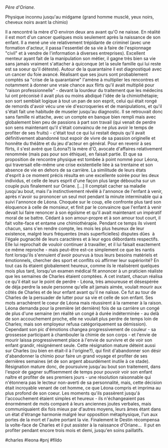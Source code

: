 *Père d'Oriane.*

Physique inconnu jusqu'au midgame (grand homme musclé, yeux noirs, cheveux noirs avant la chimio)

Il a rencontré la mère d'O environ deux ans avant qu'O ne naisse. En réalité il est mort d'un cancer quelques mois seulement après la naissance de son enfant. Il a mené une vie relativement trépidante de criminel (avec une formation d'acteur, il passa l'essentiel de sa vie à faire de l'espionnage "civil" et à vendre de l'information à diverses entreprises). Excellent menteur ayant fait de la manipulation son métier, il gagne très bien sa vie sans jamais vraiment s'attacher à quiconque (et la seule famille qui lui reste est sa soeur qu'il déteste). Autour de la quarantaine il est diagnostiqué avec un cancer du foie avancé. Réalisant que ses jours sont probablement comptés sa "crise de la quarantaine" l'amène à multiplier les rencontres et notamment à donner une vraie chance aux flirts qu'il avait multiplié pour "raison professionnelle" - devant la lourdeur du traitement que les médecins lui ont préconisé il avait plus ou moins abdiqué l'idée de la chimiothétapie; son sort semblait logique à tout un pan de son esprit, celui qui était rongé de remords d'avoir vécu une vie d'escroqueries et de manipulations, et qu'il s'était fait une habitude de museler jusqu'au diagnostic. Il se retrouvait donc sans famille ni attache, avec un compte en banque bien rempli mais avec globalement bien peu de passions à part son travail (qui venait de perdre son sens maintenant qu'il s'était convaincu de ne plus avoir le temps de profiter de ses fruits) - c'était tout ce qui lui restait depuis qu'il avait définitivement abandonné tout espoir de vivre de sa passion originelle et honnête du théâtre et du jeu d'acteur en général. Pour en revenir à ses flirts, il s'est avéré que (Léona?) la mère d'O, avocate d'affaires relativement renommée (mais pas pour son éthique), en faisait partie. Et que sa proposition de rencontre physique est tombée à point nommé pour Léona, qui traversait elle-même une crise existentielle liée à sa trentaine et son absence de vie en dehors de sa carrière. La similitude de leurs états d'esprit à ce moment précis résulta en une excellente soirée pour les deux individus, et celle de leurs esprit d'une façon plus large déboucha sur un couple puis finalement sur Oriane. [...] Il comptait cacher sa maladie jusqu'au bout, mais l'a instinctivement révélé à l'annonce de l'enfant à venir, après n'avoir su prononcer un seul mot pendant la minute interminable qui a suivi l'annonce de Léona. Choquée sur le coup, elle confronte plus tard son éloquence à celle de monsieur, et finit par le convaincre que l'enfant à venir devait lui faire renoncer à son égoïsme et qu'il avait maintenant un impératif moral de se battre. Cédant à son amour-propre et à son amour tout court, il fait volte-face et entame une chimiothérapie. Pendant ce temps ils vivent chacun, sans s'en rendre compte, les mois les plus heureux de leur existence, malgré leurs fréquentes (mais superficielles) disputes dûes  à l'égale pugnacité de leurs caractères et à leur egos débordants respectifs. Elle lui reprochait de vouloir continuer à travailler, et il lui faisait exactement ce même reproche - mais peut-être est-ce simplement ce que les nantis font lorsqu'ils s'ennuient d'avoir pourvus à tous leurs besoins matériels et émotionnels, chercher des sport et conflits où affirmer leur supériorité? En tout cas ils étaient globalement heureux, comme ils le réalisèrent quelques mois plus tard, lorsqu'un examen médical fit annoncer à un praticien réaliste que les semaines de Charles étaient comptées. A cet instant, chacun réalisa ce qu'il était sur le point de perdre - Léona, très amoureuse et désespérée de déja perdre la seule personne qu'elle ait jamais aimée, voulait mourir aux côtés de Charles et de leur enfant avant qu'il ne naîsse. Ce fut au tour de Charles de la persuader de lutter pour sa vie et celle de son enfant. Ses mots arrachèrent le coeur de Léona mais réussirent á la ramener à la raison. Léona demanda pour la première (et dernière) fois de sa carrière un congé de plus d'une semaine (en réalité un congé à durée indéterminée - au delà de son accouchement proche, elle ne voulait plus perdre de temps loin de Charles; mais son employeur refusa catégoriquement sa démission). Cependant son pic d'émotions changea progressivement de couleur - sa grossesse participant à chambouler la chimie de son corps - et l'envie de mourir laissa progressivement place à l'envie de survivre et de voir son enfant grandir, résignément seule. Cette résignation mature déteint aussi sur Charles (ou bien en était-il à l'origine?), qui finit d'abandonner son désir d'abandonner la chimio pour faire un grand voyage et profiter de ses dernières semaines (et de son argent absurdément inutile à ce stade). Résignation mature donc, de poursuivre jusqu'au bout son traitement, dans l'espoir de gagner suffisemment de temps pour pouvoir voir son enfant naître et profiter de ses premiers jours - une résolution raisonnable qui n'étonnera pas le lecteur non-averti de sa personnalité, mais, cette décision était incroyable venant de cet homme, ce que Léona compris et imprima au plus profond de son coeur. Les moments qu'ils passèrent jusqu'á l'accouchement étaient simples et heureux - ils n'échangeaient pas énormément de mots comparé á leurs anciennes joutes verbales, mais communiquaient dix fois mieux par d'autres moyens, leurs âmes étant dans un état d'étrange harmonie malgré leur opposition métaphysique, l'un aux portes de la mort et l'autre portant la vie. Finalement le Destin récompensa la volte-face de Charles et il put assister à la naissance d'Oriane...  Il put en profiter pendant encore trois mois et demi, jusqu'en soins paillatifs.

#charles #leona #pnj #fildo